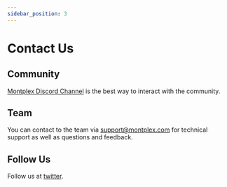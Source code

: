 ```yaml
---
sidebar_position: 3
---
```


# Contact Us

## Community

[Montplex Discord Channel](https://discord.gg/Y5HpjaEMre) is the best way to interact with the community.


## Team

You can contact to the team via [support@montplex.com](mailto:support@montplex.com) for technical support as well as questions and feedback.


## Follow Us

Follow us at [twitter](https://twitter.com/MontplexDB). 

